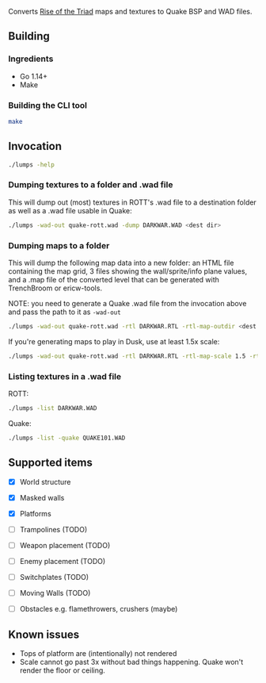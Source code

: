 Converts [Rise of the Triad](https://www.gog.com/game/rise_of_the_triad__dark_war) maps and textures to Quake BSP and WAD files.

## Building

### Ingredients

* Go 1.14+
* Make

### Building the CLI tool

```bash
make
```

## Invocation

```bash
./lumps -help
```

### Dumping textures to a folder and .wad file

This will dump out (most) textures in ROTT's .wad file to a destination folder as well as a .wad file usable in Quake:

```bash
./lumps -wad-out quake-rott.wad -dump DARKWAR.WAD <dest dir>
```

### Dumping maps to a folder

This will dump the following map data into a new folder: an HTML file containing the map grid, 3 files showing the wall/sprite/info plane values, and a .map file of the converted level that can be generated with TrenchBroom or ericw-tools.

NOTE: you need to generate a Quake .wad file from the invocation above and pass the path to it as `-wad-out`

```bash
./lumps -wad-out quake-rott.wad -rtl DARKWAR.RTL -rtl-map-outdir <dest dir>
```

If you're generating maps to play in Dusk, use at least 1.5x scale:
```bash
./lumps -wad-out quake-rott.wad -rtl DARKWAR.RTL -rtl-map-scale 1.5 -rtl-map-outdir <dest dir>
```

### Listing textures in a .wad file

ROTT:
```bash
./lumps -list DARKWAR.WAD
```

Quake:
```bash
./lumps -list -quake QUAKE101.WAD
```


## Supported items

- [x] World structure
- [x] Masked walls
- [x] Platforms
- [ ] Trampolines (TODO)
- [ ] Weapon placement (TODO)
- [ ] Enemy placement (TODO)
- [ ] Switchplates (TODO)
- [ ] Moving Walls (TODO)
- [ ] Obstacles e.g. flamethrowers, crushers (maybe)


## Known issues

- Tops of platform are (intentionally) not rendered
- Scale cannot go past 3x without bad things happening. Quake won't
  render the floor or ceiling.
